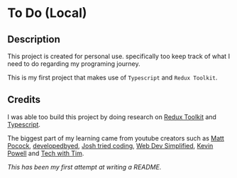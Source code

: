 # To Do (Local)

## Description

This project is created for personal use. specifically too keep track of what I need to do regarding my programing journey.

This is my first project that makes use of `Typescript` and `Redux Toolkit`.

## Credits

I was able too build this project by doing research on [Redux Toolkit](https://redux-toolkit.js.org) and [Typescript](https://www.typescriptlang.org).

The biggest part of my learning came from youtube creators such as [Matt Pocock](http://www.youtube.com/@mattpocockuk), [developedbyed](http://www.youtube.com/@developedbyed), [Josh tried coding](http://www.youtube.com/@joshtriedcoding), [Web Dev Simplified](http://www.youtube.com/@WebDevSimplified), [Kevin Powell](http://www.youtube.com/@KevinPowell) and [Tech with Tim](http://www.youtube.com/@TechWithTim).

_This has been my first attempt at writing a README._
